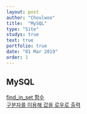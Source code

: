 ```yaml
---
layout: post
author: "Choulwoo"
title:  "MySQL"
type: "Site"
studys: true
text: true
portfolio: true
date: "01 Mar 2019"
order: 1
---
```


## MySQL
[find_in_set 함수](https://marobiana.tistory.com/112)<br>
[구분자를 이용해 값을 로우로 출력](https://yamea-guide.tistory.com/88)<br>
